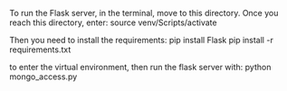 To run the Flask server, in the terminal, move to this directory.
Once you reach this directory, enter:
source venv/Scripts/activate 


Then you need to install the requirements:
pip install Flask
pip install -r requirements.txt

to enter the virtual environment, then run the flask server with:
python mongo_access.py